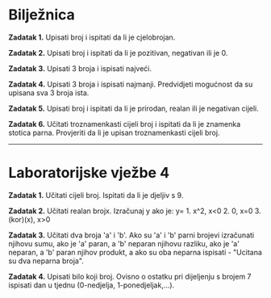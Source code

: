 <h1>Bilježnica</h1>

<strong>Zadatak 1.</strong> Upisati broj i ispitati da li je cjelobrojan.

<strong>Zadatak 2.</strong> Upisati broj i ispitati da li je pozitivan, negativan ili je 0.

<strong>Zadatak 3.</strong> Upisati 3 broja i ispisati najveći.

<strong>Zadatak 4.</strong> Upisati 3 broja i ispisati najmanji. Predvidjeti mogućnost da su upisana sva 3 broja ista.

<strong>Zadatak 5.</strong> Upisati broj i ispitati da li je prirodan, realan ili je negativan cijeli.

<strong>Zadatak 6.</strong> Učitati troznamenkasti cijeli broj i ispitati da li je znamenka stotica parna. Provjeriti da li je upisan
troznamenkasti cijeli broj.

<hr>

<h1>Laboratorijske vježbe 4</h1>

<strong>Zadatak 1.</strong> Učitati cijeli broj. Ispitati da li je djeljiv s 9.

<strong>Zadatak 2.</strong> Učitati realan brojx. Izračunaj y ako je: y= 1. x^2, x<0     2. 0, x=0   3.(kor)(x), x>0

<strong>Zadatak 3.</strong> Učitati dva broja 'a' i 'b'. Ako su 'a' i 'b' parni brojevi izračunati njihovu sumu, ako je 'a' paran, a 'b'
neparan njihovu razliku, ako je 'a' neparan, a 'b' paran njihov produkt, a ako su oba neparna ispisati - "Ucitana su dva neparna broja".

<strong>Zadatak 4.</strong> Upisati bilo koji broj. Ovisno o ostatku pri dijeljenju s brojem 7 ispisati dan u tjednu (0-nedjelja, 1-ponedjeljak,...).
